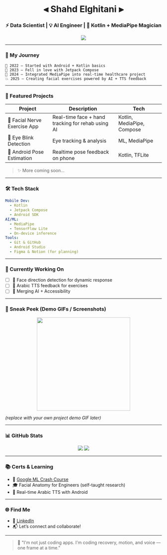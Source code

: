 
<h1 align="center">
  ⫷ Shahd Elghitani ⫸
</h1>
<h3 align="center">
  ⚡ Data Scientist | 💡 AI Engineer | 🎯 Kotlin + MediaPipe Magician
</h3>

<p align="center">
  <img src="https://readme-typing-svg.herokuapp.com?font=Fira+Code&size=22&pause=1000&center=true&vCenter=true&width=440&lines=Building+AI-powered+apps+with+heart+❤️;Exploring+MediaPipe+and+Jetpack+Compose;Merging+healthcare+with+technology!">
</p>

---

### 🧭 My Journey
```
📍 2022 – Started with Android + Kotlin basics  
🚀 2023 – Fell in love with Jetpack Compose  
🧠 2024 – Integrated MediaPipe into real-time healthcare project  
💥 2025 – Creating facial exercises powered by AI + TTS feedback  
```

---

### 🔬 Featured Projects

| Project | Description | Tech |
|--------|-------------|------|
| 🧠 Facial Nerve Exercise App | Real-time face + hand tracking for rehab using AI | Kotlin, MediaPipe, Compose |
| 🤖 Eye Blink Detection | Eye tracking & analysis | ML, MediaPipe |
| 📲 Android Pose Estimation | Realtime pose feedback on phone | Kotlin, TFLite |

> ✨ More coming soon...

---

### 🛠 Tech Stack

```yaml
Mobile Dev:
  - Kotlin
  - Jetpack Compose
  - Android SDK
AI/ML:
  - MediaPipe
  - TensorFlow Lite
  - On-device inference
Tools:
  - Git & GitHub
  - Android Studio
  - Figma & Notion (for planning)
```

---

### 🧪 Currently Working On

- [ ] 👀 Face direction detection for dynamic response  
- [ ] 🎤 Arabic TTS feedback for exercises  
- [ ] 🤝 Merging AI + Accessibility

---

### 🎥 Sneak Peek (Demo GIFs / Screenshots)
<p align="center">
  <img src="https://media.giphy.com/media/v1.Y2lkPTc5MGI3NjExa3VsbG90M2RnYzJhb2xpbHdsc3ZmNjZqN2s4ZXU1Z3A4OG5nOXVkMiZlcD12MV9naWZzX3NlYXJjaCZjdD1n/IfB9hy4twML5F99WZ4/giphy.gif" width="300px" />
</p>

_(replace with your own project demo GIF later)_

---

### 📊 GitHub Stats
<p align="center">
  <img src="https://github-readme-stats.vercel.app/api?username=shahdelghitani&show_icons=true&theme=tokyonight" />
  <img src="https://github-readme-streak-stats.herokuapp.com/?user=shahdelghitani&theme=tokyonight" />
</p>

---

### 📚 Certs & Learning

- 🤖 [Google ML Crash Course](https://developers.google.com/machine-learning/crash-course)
- 🎓 Facial Anatomy for Engineers (self-taught research)
- 🎤 Real-time Arabic TTS with Android

---

### 🌐 Find Me
- 💼 [LinkedIn](https://www.linkedin.com/in/shahd-elghitani-011b3a274)
- 📬 Let’s connect and collaborate!

---

> 🧠 "I'm not just coding apps. I'm coding recovery, motion, and voice — one frame at a time."

